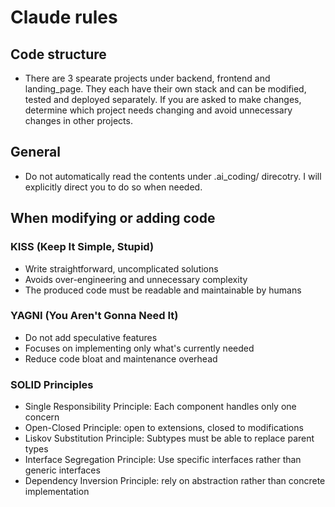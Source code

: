 # Claude rules

## Code structure
* There are 3 spearate projects under backend, frontend and landing_page. They each have their own stack and can be modified, tested and deployed separately. If you are asked to make changes, determine which project needs changing and avoid unnecessary changes in other projects. 

## General
* Do not automatically read the contents under .ai_coding/ direcotry. I will explicitly direct you to do so when needed.

## When modifying or adding code

### KISS (Keep It Simple, Stupid)
* Write straightforward, uncomplicated solutions
* Avoids over-engineering and unnecessary complexity
* The produced code must be readable and maintainable by humans

### YAGNI (You Aren't Gonna Need It)
* Do not add speculative features
* Focuses on implementing only what's currently needed
* Reduce code bloat and maintenance overhead

### SOLID Principles
* Single Responsibility Principle: Each component handles only one concern
* Open-Closed Principle: open to extensions, closed to modifications
* Liskov Substitution Principle: Subtypes must be able to replace parent types
* Interface Segregation Principle: Use specific interfaces rather than generic interfaces
* Dependency Inversion Principle: rely on abstraction rather than concrete implementation